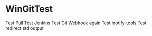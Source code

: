 # WinGitTest
Test Pull
Test Jenkins
Test Git Webhook
again
Test inotify-tools
Test redirect std output